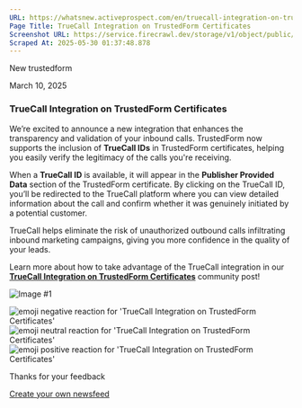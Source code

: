 ```yaml
---
URL: https://whatsnew.activeprospect.com/en/truecall-integration-on-trustedform-certificates-X7fBnA6f
Page Title: TrueCall Integration on TrustedForm Certificates
Screenshot URL: https://service.firecrawl.dev/storage/v1/object/public/media/screenshot-cd8b6d97-d58e-476f-a855-d6f0ef5400aa.png
Scraped At: 2025-05-30 01:37:48.878
---
```


New
trustedform

March 10, 2025

### TrueCall Integration on TrustedForm Certificates

We’re excited to announce a new integration that enhances the transparency and validation of your inbound calls. TrustedForm now supports the inclusion of **TrueCall IDs** in TrustedForm certificates, helping you easily verify the legitimacy of the calls you're receiving.

When a **TrueCall ID** is available, it will appear in the **Publisher Provided Data** section of the TrustedForm certificate. By clicking on the TrueCall ID, you’ll be redirected to the TrueCall platform where you can view detailed information about the call and confirm whether it was genuinely initiated by a potential customer.

TrueCall helps eliminate the risk of unauthorized outbound calls infiltrating inbound marketing campaigns, giving you more confidence in the quality of your leads.

Learn more about how to take advantage of the TrueCall integration in our **[TrueCall Integration on TrustedForm Certificates](https://community.activeprospect.com/posts/5571263-truecall-integration-on-trustedform-certificates)** community post!

![Image #1](https://app.getbeamer.com/pictures?id=475436-77-9BmLvv73vv71M2Jc1d--_vTfvv70v77-977-977-914_vv70v77-977-9M--_ve-_vR5eLu-_ve-_vQ..&v=4)

![emoji negative reaction for 'TrueCall Integration on TrustedForm Certificates'](https://app.getbeamer.com/images/emojiNeg.svg)![emoji neutral reaction for 'TrueCall Integration on TrustedForm Certificates'](https://app.getbeamer.com/images/emojiNeut.svg)![emoji positive reaction for 'TrueCall Integration on TrustedForm Certificates'](https://app.getbeamer.com/images/emojiPos.svg)

Thanks for your feedback

[Create your own newsfeed](https://www.getbeamer.com/?ref=watermark_MErKJCnu12412_public&company=ActiveProspect&watermarkRef=create&utm_term=MErKJCnu12412&utm_content=ActiveProspect&utm_source=standalone&utm_medium=footer&utm_campaign=create)
